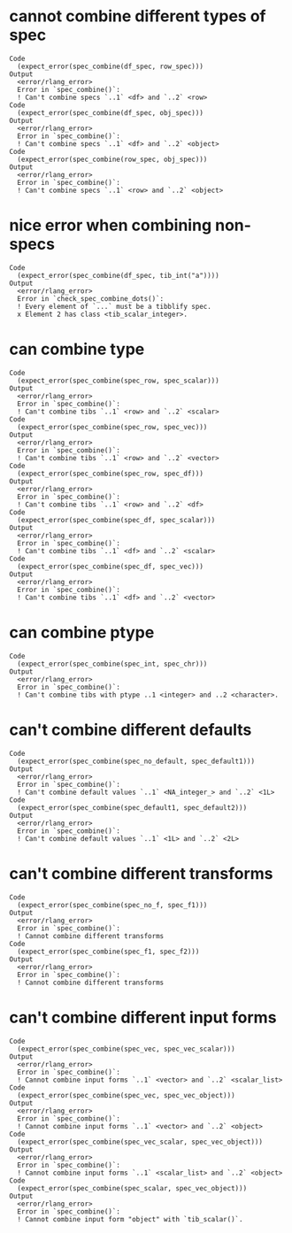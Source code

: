 # cannot combine different types of spec

    Code
      (expect_error(spec_combine(df_spec, row_spec)))
    Output
      <error/rlang_error>
      Error in `spec_combine()`:
      ! Can't combine specs `..1` <df> and `..2` <row>
    Code
      (expect_error(spec_combine(df_spec, obj_spec)))
    Output
      <error/rlang_error>
      Error in `spec_combine()`:
      ! Can't combine specs `..1` <df> and `..2` <object>
    Code
      (expect_error(spec_combine(row_spec, obj_spec)))
    Output
      <error/rlang_error>
      Error in `spec_combine()`:
      ! Can't combine specs `..1` <row> and `..2` <object>

# nice error when combining non-specs

    Code
      (expect_error(spec_combine(df_spec, tib_int("a"))))
    Output
      <error/rlang_error>
      Error in `check_spec_combine_dots()`:
      ! Every element of `...` must be a tibblify spec.
      x Element 2 has class <tib_scalar_integer>.

# can combine type

    Code
      (expect_error(spec_combine(spec_row, spec_scalar)))
    Output
      <error/rlang_error>
      Error in `spec_combine()`:
      ! Can't combine tibs `..1` <row> and `..2` <scalar>
    Code
      (expect_error(spec_combine(spec_row, spec_vec)))
    Output
      <error/rlang_error>
      Error in `spec_combine()`:
      ! Can't combine tibs `..1` <row> and `..2` <vector>
    Code
      (expect_error(spec_combine(spec_row, spec_df)))
    Output
      <error/rlang_error>
      Error in `spec_combine()`:
      ! Can't combine tibs `..1` <row> and `..2` <df>
    Code
      (expect_error(spec_combine(spec_df, spec_scalar)))
    Output
      <error/rlang_error>
      Error in `spec_combine()`:
      ! Can't combine tibs `..1` <df> and `..2` <scalar>
    Code
      (expect_error(spec_combine(spec_df, spec_vec)))
    Output
      <error/rlang_error>
      Error in `spec_combine()`:
      ! Can't combine tibs `..1` <df> and `..2` <vector>

# can combine ptype

    Code
      (expect_error(spec_combine(spec_int, spec_chr)))
    Output
      <error/rlang_error>
      Error in `spec_combine()`:
      ! Can't combine tibs with ptype ..1 <integer> and ..2 <character>.

# can't combine different defaults

    Code
      (expect_error(spec_combine(spec_no_default, spec_default1)))
    Output
      <error/rlang_error>
      Error in `spec_combine()`:
      ! Can't combine default values `..1` <NA_integer_> and `..2` <1L>
    Code
      (expect_error(spec_combine(spec_default1, spec_default2)))
    Output
      <error/rlang_error>
      Error in `spec_combine()`:
      ! Can't combine default values `..1` <1L> and `..2` <2L>

# can't combine different transforms

    Code
      (expect_error(spec_combine(spec_no_f, spec_f1)))
    Output
      <error/rlang_error>
      Error in `spec_combine()`:
      ! Cannot combine different transforms
    Code
      (expect_error(spec_combine(spec_f1, spec_f2)))
    Output
      <error/rlang_error>
      Error in `spec_combine()`:
      ! Cannot combine different transforms

# can't combine different input forms

    Code
      (expect_error(spec_combine(spec_vec, spec_vec_scalar)))
    Output
      <error/rlang_error>
      Error in `spec_combine()`:
      ! Cannot combine input forms `..1` <vector> and `..2` <scalar_list>
    Code
      (expect_error(spec_combine(spec_vec, spec_vec_object)))
    Output
      <error/rlang_error>
      Error in `spec_combine()`:
      ! Cannot combine input forms `..1` <vector> and `..2` <object>
    Code
      (expect_error(spec_combine(spec_vec_scalar, spec_vec_object)))
    Output
      <error/rlang_error>
      Error in `spec_combine()`:
      ! Cannot combine input forms `..1` <scalar_list> and `..2` <object>
    Code
      (expect_error(spec_combine(spec_scalar, spec_vec_object)))
    Output
      <error/rlang_error>
      Error in `spec_combine()`:
      ! Cannot combine input form "object" with `tib_scalar()`.


